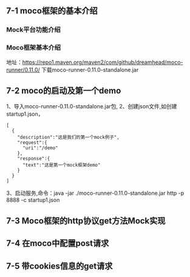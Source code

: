 
## 7-1 moco框架的基本介绍
### Mock平台功能介绍
### Moco框架基本介绍
地址：https://repo1.maven.org/maven2/com/github/dreamhead/moco-runner/0.11.0/
下载moco-runner-0.11.0-standalone.jar    
## 7-2 moco的启动及第一个demo
1、导入moco-runner-0.11.0-standalone.jar包,
2、创建json文件,如创建startup1.json，
```
[
  {
    "description":"这是我们的第一个mock例子",
    "request":{
      "uri":"/demo"
    },
    "response":{
      "text":"这是第一个mock框架demo"
    }
  }
]
```
3、启动服务,命令：java -jar ./moco-runner-0.11.0-standalone.jar http -p 8888 -c startup1.json<br>

## 7-3 Moco框架的http协议get方法Mock实现

## 7-4 在moco中配置post请求

## 7-5 带cookies信息的get请求


